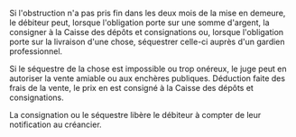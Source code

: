 Si l'obstruction n'a pas pris fin dans les deux mois de la mise en demeure, le débiteur peut, lorsque l'obligation porte sur une somme d'argent, la consigner à la Caisse des dépôts et consignations ou, lorsque l'obligation porte sur la livraison d'une chose, séquestrer celle-ci auprès d'un gardien professionnel.


Si le séquestre de la chose est impossible ou trop onéreux, le juge peut en autoriser la vente amiable ou aux enchères publiques. Déduction faite des frais de la vente, le prix en est consigné à la Caisse des dépôts et consignations.


La consignation ou le séquestre libère le débiteur à compter de leur notification au créancier.

